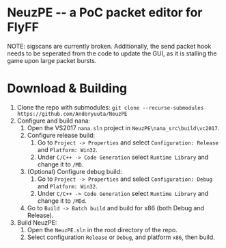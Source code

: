 # NeuzPE -- a PoC packet editor for FlyFF
NOTE: sigscans are currently broken. Additionally, the send packet hook needs to be seperated from the code to update the GUI, as it is stalling the game upon large packet bursts.


# Download & Building
1. Clone the repo with submodules: `git clone --recurse-submodules https://github.com/Andoryuuta/NeuzPE`
2. Configure and build nana:
	1. Open the VS2017 `nana.sln` project in `NeuzPE\nana_src\build\vc2017`.
	2. Configure release build: 
		1. Go to `Project -> Properties` and select `Configuration: Release` and `Platform: Win32`.
		2. Under `C/C++ -> Code Generation` select `Runtime Library` and change it to `/MD`.
	3. (Optional) Configure debug build: 
		1. Go to `Project -> Properties` and select `Configuration: Debug` and `Platform: Win32`.
		2. Under `C/C++ -> Code Generation` select `Runtime Library` and change it to `/MDd`.
	4. Go to `Build -> Batch build` and build for x86 (both Debug and Release).
3. Build NeuzPE:
	1. Open the `NeuzPE.sln` in the root directory of the repo.
	2. Select configuration `Release` or `Debug`, and platform `x86`, then build.
